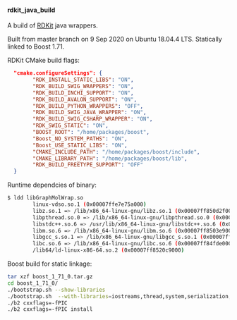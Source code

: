 #### rdkit_java_build

A build of [RDKit](https://www.rdkit.org>) java wrappers.

Built from master branch on 9 Sep 2020 on Ubuntu 18.04.4 LTS. Statically linked to Boost 1.71.

RDKit CMake build flags:

```json
  "cmake.configureSettings": {
        "RDK_INSTALL_STATIC_LIBS": "ON",
        "RDK_BUILD_SWIG_WRAPPERS": "ON",
        "RDK_BUILD_INCHI_SUPPORT": "ON",
        "RDK_BUILD_AVALON_SUPPORT": "ON",
        "RDK_BUILD_PYTHON_WRAPPERS": "OFF",
        "RDK_BUILD_SWIG_JAVA_WRAPPER": "ON",
        "RDK_BUILD_SWIG_CSHARP_WRAPPER": "ON",
        "RDK_SWIG_STATIC": "ON",
        "BOOST_ROOT": "/home/packages/boost",
        "Boost_NO_SYSTEM_PATHS": "ON",
        "Boost_USE_STATIC_LIBS": "ON",
        "CMAKE_INCLUDE_PATH": "/home/packages/boost/include",
        "CMAKE_LIBRARY_PATH": "/home/packages/boost/lib",
        "RDK_BUILD_FREETYPE_SUPPORT": "OFF"
  }
```

Runtime dependcies of binary:

```sh
$ ldd libGraphMolWrap.so
        linux-vdso.so.1 (0x00007ffe7e75a000)
        libz.so.1 => /lib/x86_64-linux-gnu/libz.so.1 (0x00007ff850d2f000)
        libpthread.so.0 => /lib/x86_64-linux-gnu/libpthread.so.0 (0x00007ff850b10000)
        libstdc++.so.6 => /usr/lib/x86_64-linux-gnu/libstdc++.so.6 (0x00007ff850787000)
        libm.so.6 => /lib/x86_64-linux-gnu/libm.so.6 (0x00007ff8503e9000)
        libgcc_s.so.1 => /lib/x86_64-linux-gnu/libgcc_s.so.1 (0x00007ff8501d1000)
        libc.so.6 => /lib/x86_64-linux-gnu/libc.so.6 (0x00007ff84fde0000)
        /lib64/ld-linux-x86-64.so.2 (0x00007ff8520c9000)
```

Boost build for static linkage:

```sh
tar xzf boost_1_71_0.tar.gz
cd boost_1_71_0/
./bootstrap.sh --show-libraries
./bootstrap.sh  --with-libraries=iostreams,thread,system,serialization,regex --prefix=/home/packages/boost
./b2 cxxflags=-fPIC
./b2 cxxflags=-fPIC install
```
